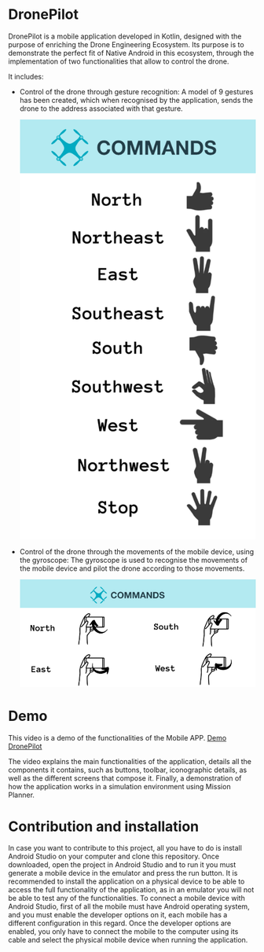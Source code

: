 # DronePilot

DronePilot is a mobile application developed in Kotlin, designed with the purpose of enriching the Drone Engineering Ecosystem. Its purpose is to demonstrate the perfect fit of Native Android in this ecosystem, through the implementation of two functionalities that allow to control the drone. 

It includes:

- Control of the drone through gesture recognition: A model of 9 gestures has been created, which when recognised by the application, sends the drone to the address associated with that gesture.
  
  ![Gestures assigned to drone movements](app/src/main/res/drawable-v24/gesture_commands.png)
  
- Control of the drone through the movements of the mobile device, using the gyroscope: The gyroscope is used to recognise the movements of the mobile device and pilot the drone according to those movements.
  
  ![Movements of the device to move the drone](app/src/main/res/drawable-v24/com_mov.png)

# Demo

This video is a demo of the functionalities of the Mobile APP.
[Demo DronePilot](https://www.youtube.com/watch?v=EVA7vC1wVa4)

The video explains the main functionalities of the application, details all the components it contains, such as buttons, toolbar, iconographic details, as well as the different screens that compose it. Finally, a demonstration of how the application works in a simulation environment using Mission Planner.

# Contribution and installation

In case you want to contribute to this project, all you have to do is install Android Studio on your computer and clone this repository. Once downloaded, open the project in Android Studio and to run it you must generate a mobile device in the emulator and press the run button. It is recommended to install the application on a physical device to be able to access the full functionality of the application, as in an emulator you will not be able to test any of the functionalities. To connect a mobile device with Android Studio, first of all the mobile must have Android operating system, and you must enable the developer options on it, each mobile has a different configuration in this regard. Once the developer options are enabled, you only have to connect the mobile to the computer using its cable and select the physical mobile device when running the application.

